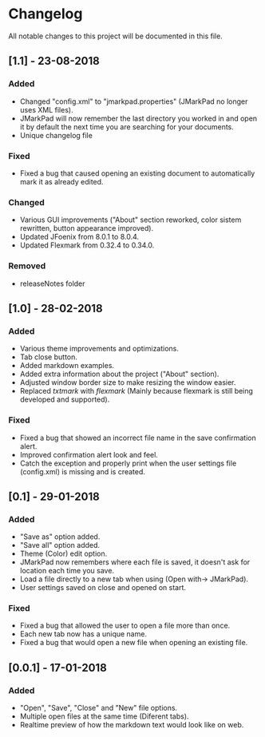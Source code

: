 # Changelog
All notable changes to this project will be documented in this file.

## [1.1] - 23-08-2018
### Added
- Changed "config.xml" to "jmarkpad.properties" (JMarkPad no longer uses XML files).
- JMarkPad will now remember the last directory you worked in and open it by default the next time you are searching for your documents.
- Unique changelog file

### Fixed
- Fixed a bug that caused opening an existing document to automatically mark it as already edited.

### Changed
- Various GUI improvements ("About" section reworked, color sistem rewritten, button appearance improved).
- Updated JFoenix from 8.0.1 to 8.0.4.
- Updated Flexmark from 0.32.4 to 0.34.0.

### Removed
- releaseNotes folder

## [1.0] - 28-02-2018
### Added
- Various theme improvements and optimizations.
- Tab close button.
- Added markdown examples.
- Added extra information about the project ("About" section).
- Adjusted window border size to make resizing the window easier.
- Replaced *txtmark* with *flexmark* (Mainly because flexmark is still being developed and supported).

### Fixed
- Fixed a bug that showed an incorrect file name in the save confirmation alert.
- Improved confirmation alert look and feel.
- Catch the exception and properly print when the user settings file (config.xml) is missing and is created.

## [0.1] - 29-01-2018
### Added
- "Save as" option added.
- "Save all" option added.
- Theme (Color) edit option.
- JMarkPad now remembers where each file is saved, it doesn't ask for location each time you save.
- Load a file directly to a new tab when using (Open with-> JMarkPad).
- User settings saved on close and opened on start.

### Fixed
- Fixed a bug that allowed the user to open a file more than once.
- Each new tab now has a unique name.
- Fixed a bug that would open a new file when opening an existing file.

## [0.0.1] - 17-01-2018
### Added
* "Open", "Save", "Close" and "New" file options.
* Multiple open files at the same time (Diferent tabs).
* Realtime preview of how the markdown text would look like on web.